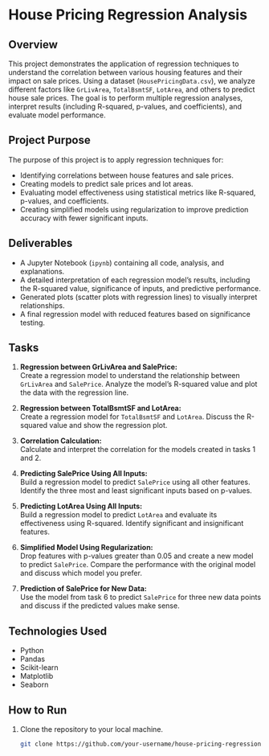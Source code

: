 # House Pricing Regression Analysis

## Overview

This project demonstrates the application of regression techniques to understand the correlation between various housing features and their impact on sale prices. Using a dataset (`HousePricingData.csv`), we analyze different factors like `GrLivArea`, `TotalBsmtSF`, `LotArea`, and others to predict house sale prices. The goal is to perform multiple regression analyses, interpret results (including R-squared, p-values, and coefficients), and evaluate model performance.

## Project Purpose

The purpose of this project is to apply regression techniques for:

- Identifying correlations between house features and sale prices.
- Creating models to predict sale prices and lot areas.
- Evaluating model effectiveness using statistical metrics like R-squared, p-values, and coefficients.
- Creating simplified models using regularization to improve prediction accuracy with fewer significant inputs.

## Deliverables

- A Jupyter Notebook (`ipynb`) containing all code, analysis, and explanations.
- A detailed interpretation of each regression model’s results, including the R-squared value, significance of inputs, and predictive performance.
- Generated plots (scatter plots with regression lines) to visually interpret relationships.
- A final regression model with reduced features based on significance testing.

## Tasks

1. **Regression between GrLivArea and SalePrice:**  
   Create a regression model to understand the relationship between `GrLivArea` and `SalePrice`. Analyze the model’s R-squared value and plot the data with the regression line.

2. **Regression between TotalBsmtSF and LotArea:**  
   Create a regression model for `TotalBsmtSF` and `LotArea`. Discuss the R-squared value and show the regression plot.

3. **Correlation Calculation:**  
   Calculate and interpret the correlation for the models created in tasks 1 and 2.

4. **Predicting SalePrice Using All Inputs:**  
   Build a regression model to predict `SalePrice` using all other features. Identify the three most and least significant inputs based on p-values.

5. **Predicting LotArea Using All Inputs:**  
   Build a regression model to predict `LotArea` and evaluate its effectiveness using R-squared. Identify significant and insignificant features.

6. **Simplified Model Using Regularization:**  
   Drop features with p-values greater than 0.05 and create a new model to predict `SalePrice`. Compare the performance with the original model and discuss which model you prefer.

7. **Prediction of SalePrice for New Data:**  
   Use the model from task 6 to predict `SalePrice` for three new data points and discuss if the predicted values make sense.

## Technologies Used

- Python
- Pandas
- Scikit-learn
- Matplotlib
- Seaborn

## How to Run

1. Clone the repository to your local machine.
   
   ```bash
   git clone https://github.com/your-username/house-pricing-regression-analysis.git

